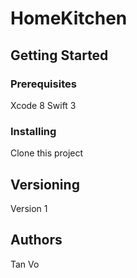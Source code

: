 # HomeKitchen


## Getting Started


### Prerequisites

Xcode 8 Swift 3

### Installing

Clone this project

## Versioning

Version 1

## Authors

Tan Vo